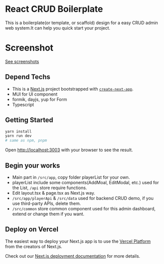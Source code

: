 # React CRUD Boilerplate
This is a boilerplate(or template, or scaffold) design for a easy CRUD admin web system.It can help you quick start your project.

# Screenshot
[See screenshots](https://github.com/fishenal/react-crud-boilerplate/blob/main/screenshots/)

## Depend Techs
- This is a [Next.js](https://nextjs.org/) project bootstrapped with [`create-next-app`](https://github.com/vercel/next.js/tree/canary/packages/create-next-app).
- MUI for UI component
- formik, dayjs, yup for Form
- Typescript
  
## Getting Started
```bash
yarn install
yarn run dev 
# same as npm, pnpm
```
Open [http://localhost:3003](http://localhost:3003) with your browser to see the result.

## Begin your works
- Main part in ```/src/app```, copy folder playerList for your own.
- playerList include some components(AddMoal, EditModal, etc.) used for the List, ```/api``` store require functions.
- Edit layout.tsx & page.tsx as Next.js way.
- ```/src/app/playerApi``` & ```/src/data``` used for backend CRUD demo, if you use third-party APIs, delete them.
- ```/src/common``` store common component used for this admin dashboard, extend or change them if you want.

## Deploy on Vercel

The easiest way to deploy your Next.js app is to use the [Vercel Platform](https://vercel.com/new?utm_medium=default-template&filter=next.js&utm_source=create-next-app&utm_campaign=create-next-app-readme) from the creators of Next.js.

Check out our [Next.js deployment documentation](https://nextjs.org/docs/deployment) for more details.
